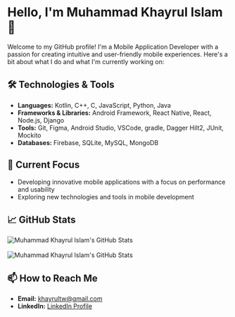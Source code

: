 # Hello, I'm Muhammad Khayrul Islam 👋
Welcome to my GitHub profile! I'm a Mobile Application Developer with a passion for creating intuitive and user-friendly mobile experiences. Here's a bit about what I do and what I'm currently working on:

## 🛠️ Technologies & Tools

- **Languages:** Kotlin, C++, C, JavaScript, Python, Java
- **Frameworks & Libraries:** Android Framework, React Native, React, Node.js, Django
- **Tools:** Git, Figma, Android Studio, VSCode, gradle, Dagger Hilt2, JUnit, Mockito
- **Databases:** Firebase, SQLite, MySQL, MongoDB

## 🔭 Current Focus

- Developing innovative mobile applications with a focus on performance and usability
- Exploring new technologies and tools in mobile development

## 📈 GitHub Stats
![Muhammad Khayrul Islam's GitHub Stats](https://github-readme-stats.vercel.app/api/top-langs?username=khayrultw&show_icons=true&locale=en&layout=compact)<br><br>
![Muhammad Khayrul Islam's GitHub Stats](https://github-readme-stats.vercel.app/api?username=khayrultw&show_icons=true&locale=en")

## 📫 How to Reach Me

- **Email:** khayrultw@gmail.com
- **LinkedIn:** [LinkedIn Profile](https://www.linkedin.com/in/khairul-islam-b13b2a159/)
